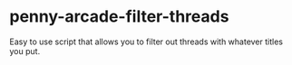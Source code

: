 # penny-arcade-filter-threads
Easy to use script that allows you to filter out threads with whatever titles you put.
